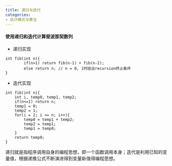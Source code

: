 ```yaml
---
title: 递归与迭代
categories:
- 设计模式与算法
---
```

#### 使用递归和迭代计算斐波那契数列
- 递归实现
```
int fib(int n){  
        if(n>1) return fib(n-1) + fib(n-2); 
        else return n; // n = 0, 1时给出recursion终止条件 
} 
```

- 迭代实现
```
int fib(int n){ 
    int i, temp0, temp1, temp2;       
    if(n<=1) return n; 
    temp1 = 0; 
    temp2 = 1; 
    for(i = 2; i <= n; i++){ 
        temp0 = temp1 + temp2; 
        temp2 = temp1; 
        temp1 = temp0; 
    } 
    return temp0; 
}
```

递归就是指程序调用自身的编程思想，即一个函数调用本身；迭代是利用已知的变量值，根据递推公式不断演进得到变量新值得编程思想。
